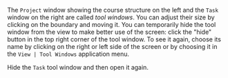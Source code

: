 

The <span class="control">`Project`</span> window showing the course structure
on the left and the <span class="control">`Task`</span> window on the right are
called *tool windows*. You can adjust their size by clicking on the
boundary and moving it. You can temporarily hide the tool window from the view
to make better use of the screen: click the "hide" button in the top right
corner of the tool window. To see it again, choose its name by clicking on the
right or left side of the screen or by choosing it in the
<span class="control">`View | Tool Windows`</span> application menu.

Hide the <span class="control">`Task`</span> tool window and then open it again.
